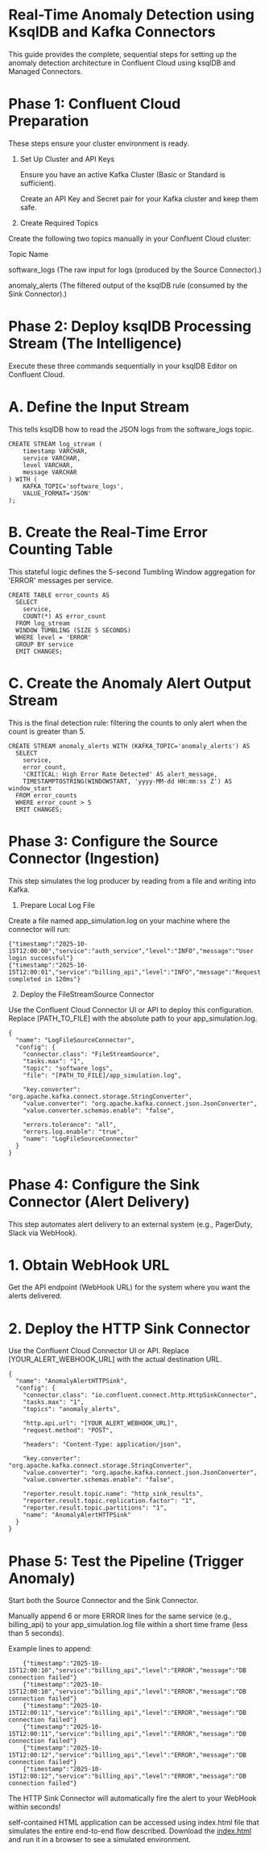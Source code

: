# Real-Time Anomaly Detection using KsqlDB and Kafka Connectors

This guide provides the complete, sequential steps for setting up the anomaly detection architecture in Confluent Cloud using ksqlDB and Managed Connectors.
# Phase 1: Confluent Cloud Preparation

These steps ensure your cluster environment is ready.
1. Set Up Cluster and API Keys

    Ensure you have an active Kafka Cluster (Basic or Standard is sufficient).

    Create an API Key and Secret pair for your Kafka cluster and keep them safe.

2. Create Required Topics

Create the following two topics manually in your Confluent Cloud cluster:

Topic Name
	
software_logs (The raw input for logs (produced by the Source Connector).)

anomaly_alerts (The filtered output of the ksqlDB rule (consumed by the Sink Connector).)
	

# Phase 2: Deploy ksqlDB Processing Stream (The Intelligence)

Execute these three commands sequentially in your ksqlDB Editor on Confluent Cloud.
# A. Define the Input Stream

This tells ksqlDB how to read the JSON logs from the software_logs topic.
```
CREATE STREAM log_stream (
    timestamp VARCHAR,
    service VARCHAR,
    level VARCHAR,
    message VARCHAR
) WITH (
    KAFKA_TOPIC='software_logs',
    VALUE_FORMAT='JSON'
);
```
# B. Create the Real-Time Error Counting Table

This stateful logic defines the 5-second Tumbling Window aggregation for 'ERROR' messages per service.
```
CREATE TABLE error_counts AS
  SELECT
    service,
    COUNT(*) AS error_count
  FROM log_stream
  WINDOW TUMBLING (SIZE 5 SECONDS)
  WHERE level = 'ERROR'
  GROUP BY service
  EMIT CHANGES;
```
# C. Create the Anomaly Alert Output Stream

This is the final detection rule: filtering the counts to only alert when the count is greater than 5.
```
CREATE STREAM anomaly_alerts WITH (KAFKA_TOPIC='anomaly_alerts') AS
  SELECT
    service,
    error_count,
    'CRITICAL: High Error Rate Detected' AS alert_message,
    TIMESTAMPTOSTRING(WINDOWSTART, 'yyyy-MM-dd HH:mm:ss Z') AS window_start
  FROM error_counts
  WHERE error_count > 5
  EMIT CHANGES;
```
# Phase 3: Configure the Source Connector (Ingestion)

This step simulates the log producer by reading from a file and writing into Kafka.
1. Prepare Local Log File

Create a file named app_simulation.log on your machine where the connector will run:

```
{"timestamp":"2025-10-15T12:00:00","service":"auth_service","level":"INFO","message":"User login successful"}
{"timestamp":"2025-10-15T12:00:01","service":"billing_api","level":"INFO","message":"Request completed in 120ms"}
````
2. Deploy the FileStreamSource Connector

Use the Confluent Cloud Connector UI or API to deploy this configuration. Replace [PATH_TO_FILE] with the absolute path to your app_simulation.log.

```
{
  "name": "LogFileSourceConnector",
  "config": {
    "connector.class": "FileStreamSource",
    "tasks.max": "1",
    "topic": "software_logs",
    "file": "[PATH_TO_FILE]/app_simulation.log",
    
    "key.converter": "org.apache.kafka.connect.storage.StringConverter",
    "value.converter": "org.apache.kafka.connect.json.JsonConverter",
    "value.converter.schemas.enable": "false",
    
    "errors.tolerance": "all",
    "errors.log.enable": "true",
    "name": "LogFileSourceConnector"
  }
}
```
# Phase 4: Configure the Sink Connector (Alert Delivery)

This step automates alert delivery to an external system (e.g., PagerDuty, Slack via WebHook).
# 1. Obtain WebHook URL

Get the API endpoint (WebHook URL) for the system where you want the alerts delivered.
# 2. Deploy the HTTP Sink Connector

Use the Confluent Cloud Connector UI or API. Replace [YOUR_ALERT_WEBHOOK_URL] with the actual destination URL.
```
{
  "name": "AnomalyAlertHTTPSink",
  "config": {
    "connector.class": "io.confluent.connect.http.HttpSinkConnector",
    "tasks.max": "1",
    "topics": "anomaly_alerts",
    
    "http.api.url": "[YOUR_ALERT_WEBHOOK_URL]",
    "request.method": "POST",
    
    "headers": "Content-Type: application/json",
    
    "key.converter": "org.apache.kafka.connect.storage.StringConverter",
    "value.converter": "org.apache.kafka.connect.json.JsonConverter",
    "value.converter.schemas.enable": "false",
    
    "reporter.result.topic.name": "http_sink_results",
    "reporter.result.topic.replication.factor": "1",
    "reporter.result.topic.partitions": "1",
    "name": "AnomalyAlertHTTPSink"
  }
}
```
# Phase 5: Test the Pipeline (Trigger Anomaly)

Start both the Source Connector and the Sink Connector.

Manually append 6 or more ERROR lines for the same service (e.g., billing_api) to your app_simulation.log file within a short time frame (less than 5 seconds).

Example lines to append:
```
    {"timestamp":"2025-10-15T12:00:10","service":"billing_api","level":"ERROR","message":"DB connection failed"}
    {"timestamp":"2025-10-15T12:00:10","service":"billing_api","level":"ERROR","message":"DB connection failed"}
    {"timestamp":"2025-10-15T12:00:11","service":"billing_api","level":"ERROR","message":"DB connection failed"}
    {"timestamp":"2025-10-15T12:00:11","service":"billing_api","level":"ERROR","message":"DB connection failed"}
    {"timestamp":"2025-10-15T12:00:12","service":"billing_api","level":"ERROR","message":"DB connection failed"}
    {"timestamp":"2025-10-15T12:00:12","service":"billing_api","level":"ERROR","message":"DB connection failed"}
```
The HTTP Sink Connector will automatically fire the alert to your WebHook within seconds!



self-contained HTML application can be accessed using index.html file  that simulates the entire end-to-end flow described.
Download the [index.html](https://github.com/varsharma-12/log-anamoly-detecter/blob/main/index.html) and run it in a browser to see a simulated environment.
